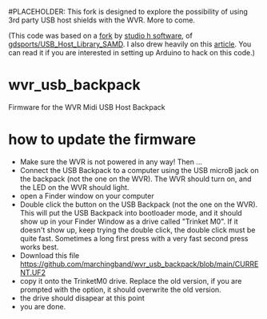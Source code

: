 #PLACEHOLDER: 
This fork is designed to explore the possibility of using 3rd party USB host shields with the WVR. More to come.

(This code was based on a [fork](https://github.com/studiohsoftware/USB_Host_Library_SAMD/blob/master/examples/USBH_MIDI/USB_MIDI_Using_Interrupts/USB_MIDI_Using_Interrupts.ino) by [studio h software](https://github.com/studiohsoftware), of [gdsports/USB_Host_Library_SAMD](https://github.com/gdsports/USB_Host_Library_SAMD). I also drew heavily on this [article](http://www.plzi.com/aanta/usbmidihost.asp). You can read it if you are interested in setting up Arduino to hack on this code.)


# wvr_usb_backpack
Firmware for the WVR Midi USB Host Backpack

# how to update the firmware
* Make sure the WVR is not powered in any way! Then ...
* Connect the USB Backpack to a computer using the USB microB jack on the backpack (not the one on the WVR). The WVR should turn on, and the LED on the WVR should light.
* open a Finder window on your computer
* Double click the button on the USB Backpack (not the one on the WVR). This will put the USB Backpack into bootloader mode, and it should show up in your Finder Window as a drive called "Trinket M0". If it doesn't show up, keep trying the double click, the double click must be quite fast. Sometimes a long first press with a very fast second press works best.
* Download this file https://github.com/marchingband/wvr_usb_backpack/blob/main/CURRENT.UF2
* copy it onto the TrinketM0 drive. Replace the old version, if you are prompted with the option, it should overwrite the old version.
* the drive should disapear at this point
* you are done.
